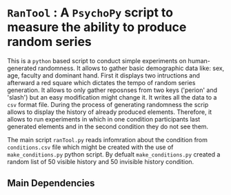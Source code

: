 # `RanTool` : A `PsychoPy` script to measure the ability to produce random series

This is a `python` based script to conduct simple experiments on human-generated randomness. It allows to gather basic demographic data like: sex, age, faculty and dominant 
hand. First it displays two intructions and afterward a red square which dictates the tempo of random series generation. It allows to only gather reposnses from two keys 
('perion' and 'slash') but an easy modification might change it. It writes all the data to a `csv` format file. During the process of generating randomness the scrip allows to
display the history of already produced elements. Therefore, it allows to run experiments in which in one condition participants last generated elements and in the second 
condition they do not see them.

The main script `ranTool.py` reads infomration about the condition from `conditions.csv` file which might be created with the use of `make_conditions.py` python script. By 
defualt `make_conditions.py` created a random list of 50 visible history and 50 invisible history condition.

## Main Dependencies

